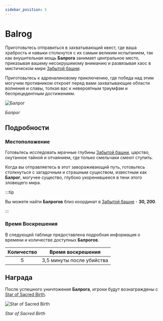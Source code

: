```yaml
---
sidebar_position: 5
---
```


# Balrog

Приготовьтесь отправиться в захватывающий квест, где ваша храбрость и навыки столкнутся с их самым великим испытанием, так как внушительная мощь **Балрога** занимает центральное место, приказывая вашему несокрушимому вниманию и развязывая хаос в мистическом мире [Забытой башни](/maps/losttower).

Приготовьтесь к адреналиновому приключению, где победа над этим могучим противником откроет перед вами захватывающие области волнения и славы, толкая вас к невероятным триумфам и беспрецедентным достижениям.

![Балрог](/img/monsters/special/others/balrog.jpg)

_Балрог_

## Подробности

### Местоположение

Готовьтесь исследовать мрачные глубины [Забытой башни](/maps/losttower), царство, окутанное тайной и отчаянием, где только смельчаки смеют ступить.

Когда вы отправляетесь в этот завораживающий путь, готовьтесь столкнуться с загадочным и страшным существом, известным как **Балрог**, могучее существо, глубоко укоренившееся в тени этого зловещего мира.

:::tip

Вы можете найти **Балрогов** близ координат в [Забытой башне](/maps/losttower) - **30, 200**.

:::

### Время Воскрешения

В следующей таблице предоставлена подробная информация о времени и количестве доступных **Балрогов**.

| Количество |     Время воскрешения     |
| :--------: | :-----------------------: |
|     5      | 3,5 минуты после убийства |

## Награда

После успешного уничтожения **Балрога**, игроки будут вознаграждены с [Star of Sacred Birth](/items/item-bags/non-exc/star).

![Star of Sacred Birth](/img/items/item-bags/star.png)

_Star of Sacred Birth_
